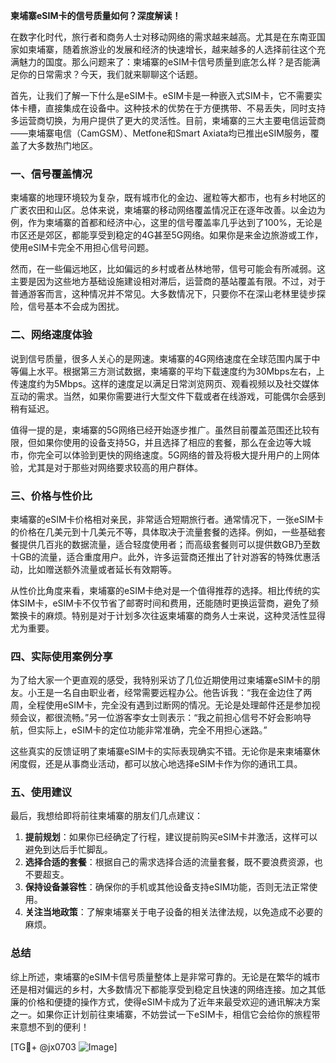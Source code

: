 **柬埔寨eSIM卡的信号质量如何？深度解读！**

在数字化时代，旅行者和商务人士对移动网络的需求越来越高。尤其是在东南亚国家如柬埔寨，随着旅游业的发展和经济的快速增长，越来越多的人选择前往这个充满魅力的国度。那么问题来了：柬埔寨的eSIM卡信号质量到底怎么样？是否能满足你的日常需求？今天，我们就来聊聊这个话题。

首先，让我们了解一下什么是eSIM卡。eSIM卡是一种嵌入式SIM卡，它不需要实体卡槽，直接集成在设备中。这种技术的优势在于方便携带、不易丢失，同时支持多运营商切换，为用户提供了更大的灵活性。目前，柬埔寨的三大主要电信运营商——柬埔寨电信（CamGSM）、Metfone和Smart Axiata均已推出eSIM服务，覆盖了大多数热门地区。

### 一、信号覆盖情况

柬埔寨的地理环境较为复杂，既有城市化的金边、暹粒等大都市，也有乡村地区的广袤农田和山区。总体来说，柬埔寨的移动网络覆盖情况正在逐年改善。以金边为例，作为柬埔寨的首都和经济中心，这里的信号覆盖率几乎达到了100%，无论是市区还是郊区，都能享受到稳定的4G甚至5G网络。如果你是来金边旅游或工作，使用eSIM卡完全不用担心信号问题。

然而，在一些偏远地区，比如偏远的乡村或者丛林地带，信号可能会有所减弱。这主要是因为这些地方基础设施建设相对滞后，运营商的基站覆盖有限。不过，对于普通游客而言，这种情况并不常见。大多数情况下，只要你不在深山老林里徒步探险，信号基本不会成为困扰。

### 二、网络速度体验

说到信号质量，很多人关心的是网速。柬埔寨的4G网络速度在全球范围内属于中等偏上水平。根据第三方测试数据，柬埔寨的平均下载速度约为30Mbps左右，上传速度约为5Mbps。这样的速度足以满足日常浏览网页、观看视频以及社交媒体互动的需求。当然，如果你需要进行大型文件下载或者在线游戏，可能偶尔会感到稍有延迟。

值得一提的是，柬埔寨的5G网络已经开始逐步推广。虽然目前覆盖范围还比较有限，但如果你使用的设备支持5G，并且选择了相应的套餐，那么在金边等大城市，你完全可以体验到更快的网络速度。5G网络的普及将极大提升用户的上网体验，尤其是对于那些对网络要求较高的用户群体。

### 三、价格与性价比

柬埔寨的eSIM卡价格相对亲民，非常适合短期旅行者。通常情况下，一张eSIM卡的价格在几美元到十几美元不等，具体取决于流量套餐的选择。例如，一些基础套餐提供几百兆的数据流量，适合轻度使用者；而高级套餐则可以提供数GB乃至数十GB的流量，适合重度用户。此外，许多运营商还推出了针对游客的特殊优惠活动，比如赠送额外流量或者延长有效期等。

从性价比角度来看，柬埔寨的eSIM卡绝对是一个值得推荐的选择。相比传统的实体SIM卡，eSIM卡不仅节省了邮寄时间和费用，还能随时更换运营商，避免了频繁换卡的麻烦。特别是对于计划多次往返柬埔寨的商务人士来说，这种灵活性显得尤为重要。

### 四、实际使用案例分享

为了给大家一个更直观的感受，我特别采访了几位近期使用过柬埔寨eSIM卡的朋友。小王是一名自由职业者，经常需要远程办公。他告诉我：“我在金边住了两周，全程使用eSIM卡，完全没有遇到过断网的情况。无论是处理邮件还是参加视频会议，都很流畅。”另一位游客李女士则表示：“我之前担心信号不好会影响导航，但实际上，eSIM卡的定位功能非常准确，完全不用担心迷路。”

这些真实的反馈证明了柬埔寨eSIM卡的实际表现确实不错。无论你是来柬埔寨休闲度假，还是从事商业活动，都可以放心地选择eSIM卡作为你的通讯工具。

### 五、使用建议

最后，我想给即将前往柬埔寨的朋友们几点建议：

1. **提前规划**：如果你已经确定了行程，建议提前购买eSIM卡并激活，这样可以避免到达后手忙脚乱。
2. **选择合适的套餐**：根据自己的需求选择合适的流量套餐，既不要浪费资源，也不要超支。
3. **保持设备兼容性**：确保你的手机或其他设备支持eSIM功能，否则无法正常使用。
4. **关注当地政策**：了解柬埔寨关于电子设备的相关法律法规，以免造成不必要的麻烦。

### 总结

综上所述，柬埔寨的eSIM卡信号质量整体上是非常可靠的。无论是在繁华的城市还是相对偏远的乡村，大多数情况下都能享受到稳定且快速的网络连接。加之其低廉的价格和便捷的操作方式，使得eSIM卡成为了近年来最受欢迎的通讯解决方案之一。如果你正计划前往柬埔寨，不妨尝试一下eSIM卡，相信它会给你的旅程带来意想不到的便利！

[TG💪+ @jx0703 ![Image](https://github.com/user-attachments/assets/dbca1d08-cadb-493c-b0ec-ad6f7a83f270)]